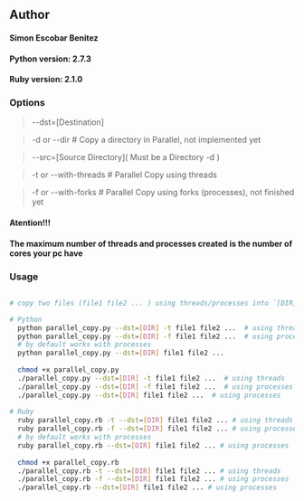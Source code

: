 ## Author
#### Simon Escobar Benitez

#### Python version: 2.7.3
#### Ruby version: 2.1.0

### Options
> --dst=[Destination]

> -d or --dir # Copy a directory in Parallel, not implemented yet

> --src=\[Source Directory\]( Must be a Directory -d )

> -t or --with-threads # Parallel Copy using threads

> -f or --with-forks # Parallel Copy using forks (processes), not finished yet

#### Atention!!!
#### The maximum number of threads and processes created is the number of cores your pc have

### Usage
```bash

# copy two files (file1 file2 ... ) using threads/processes into `[DIR]` directory

# Python
  python parallel_copy.py --dst=[DIR] -t file1 file2 ...  # using threads
  python parallel_copy.py --dst=[DIR] -f file1 file2 ...  # using processes
  # by default works with processes
  python parallel_copy.py --dst=[DIR] file1 file2 ...
  
  chmod +x parallel_copy.py
  ./parallel_copy.py --dst=[DIR] -t file1 file2 ...  # using threads
  ./parallel_copy.py --dst=[DIR] -f file1 file2 ...  # using processes
  ./parallel_copy.py --dst=[DIR] file1 file2 ...  # using processes
  
# Ruby
  ruby parallel_copy.rb -t --dst=[DIR] file1 file2 ... # using threads
  ruby parallel_copy.rb -f --dst=[DIR] file1 file2 ... # using processes
  # by default works with processes
  ruby parallel_copy.rb --dst=[DIR] file1 file2 ... # using processes
  
  chmod +x parallel_copy.rb
  ./parallel_copy.rb -t --dst=[DIR] file1 file2 ... # using threads
  ./parallel_copy.rb -f --dst=[DIR] file1 file2 ... # using processes
  ./parallel_copy.rb --dst=[DIR] file1 file2 ... # using processes

```
